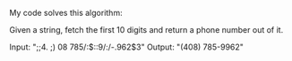 My code solves this algorithm:

Given a string, fetch the first 10 digits and return a phone number out of it.

 Input: ";;4. ;) 08 785$/$:$$:$:9/:/-.962$3"
Output: "(408) 785-9962"
